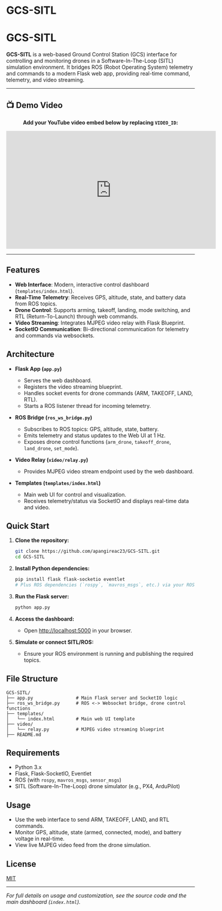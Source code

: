 # GCS-SITL

# GCS-SITL

**GCS-SITL** is a web-based Ground Control Station (GCS) interface for controlling and monitoring drones in a Software-In-The-Loop (SITL) simulation environment. It bridges ROS (Robot Operating System) telemetry and commands to a modern Flask web app, providing real-time command, telemetry, and video streaming.

---

## 📺 Demo Video

<!--
  Replace the VIDEO_ID below with your actual YouTube video ID.
  Example: If your video URL is https://youtu.be/abc123, then VIDEO_ID is abc123
-->
<div align="center">

**Add your YouTube video embed below by replacing `VIDEO_ID`:**

<iframe width="560" height="315" src="https://www.youtube.com/embed/JfEx5KIGv_0" title="GCS-SITL Demo" frameborder="0" allow="accelerometer; autoplay; clipboard-write; encrypted-media; gyroscope; picture-in-picture; web-share" allowfullscreen></iframe>

</div>

---

## Features

- **Web Interface**: Modern, interactive control dashboard (`templates/index.html`).
- **Real-Time Telemetry**: Receives GPS, altitude, state, and battery data from ROS topics.
- **Drone Control**: Supports arming, takeoff, landing, mode switching, and RTL (Return-To-Launch) through web commands.
- **Video Streaming**: Integrates MJPEG video relay with Flask Blueprint.
- **SocketIO Communication**: Bi-directional communication for telemetry and commands via websockets.

## Architecture

- **Flask App (`app.py`)**
  - Serves the web dashboard.
  - Registers the video streaming blueprint.
  - Handles socket events for drone commands (ARM, TAKEOFF, LAND, RTL).
  - Starts a ROS listener thread for incoming telemetry.

- **ROS Bridge (`ros_ws_bridge.py`)**
  - Subscribes to ROS topics: GPS, altitude, state, battery.
  - Emits telemetry and status updates to the Web UI at 1 Hz.
  - Exposes drone control functions (`arm_drone`, `takeoff_drone`, `land_drone`, `set_mode`).

- **Video Relay (`video/relay.py`)**
  - Provides MJPEG video stream endpoint used by the web dashboard.

- **Templates (`templates/index.html`)**
  - Main web UI for control and visualization.
  - Receives telemetry/status via SocketIO and displays real-time data and video.

## Quick Start

1. **Clone the repository:**
   ```bash
   git clone https://github.com/apangireac23/GCS-SITL.git
   cd GCS-SITL
   ```

2. **Install Python dependencies:**
   ```bash
   pip install flask flask-socketio eventlet
   # Plus ROS dependencies (`rospy`, `mavros_msgs`, etc.) via your ROS environment.
   ```

3. **Run the Flask server:**
   ```bash
   python app.py
   ```

4. **Access the dashboard:**
   - Open [http://localhost:5000](http://localhost:5000) in your browser.

5. **Simulate or connect SITL/ROS:**
   - Ensure your ROS environment is running and publishing the required topics.

## File Structure

```
GCS-SITL/
├── app.py                # Main Flask server and SocketIO logic
├── ros_ws_bridge.py      # ROS <-> Websocket bridge, drone control functions
├── templates/
│   └── index.html        # Main web UI template
├── video/
│   └── relay.py          # MJPEG video streaming blueprint
├── README.md
```

## Requirements

- Python 3.x
- Flask, Flask-SocketIO, Eventlet
- ROS (with `rospy`, `mavros_msgs`, `sensor_msgs`)
- SITL (Software-In-The-Loop) drone simulator (e.g., PX4, ArduPilot)

## Usage

- Use the web interface to send ARM, TAKEOFF, LAND, and RTL commands.
- Monitor GPS, altitude, state (armed, connected, mode), and battery voltage in real-time.
- View live MJPEG video feed from the drone simulation.

## License

[MIT](LICENSE)

---

*For full details on usage and customization, see the source code and the main dashboard (`index.html`).*
